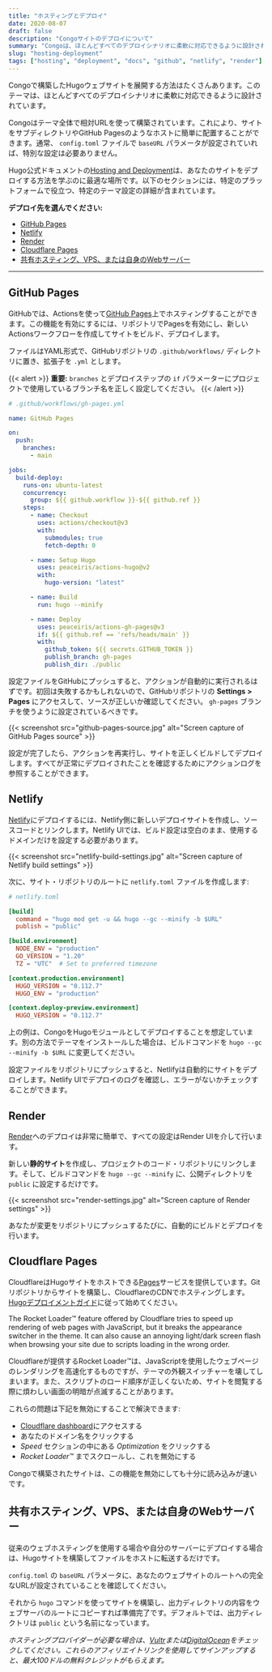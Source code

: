 ```yaml
---
title: "ホスティングとデプロイ"
date: 2020-08-07
draft: false
description: "Congoサイトのデプロイについて"
summary: "Congoは、ほとんどすべてのデプロイシナリオに柔軟に対応できるように設計されています。プロジェクトを一般的なホスティングプラットフォームにデプロイする方法については、こちらをご覧ください。"
slug: "hosting-deployment"
tags: ["hosting", "deployment", "docs", "github", "netlify", "render"]
---
```


Congoで構築したHugoウェブサイトを展開する方法はたくさんあります。このテーマは、ほとんどすべてのデプロイシナリオに柔軟に対応できるように設計されています。

Congoはテーマ全体で相対URLを使って構築されています。これにより、サイトをサブディレクトリやGitHub Pagesのようなホストに簡単に配置することができます。通常、 `config.toml` ファイルで `baseURL` パラメータが設定されていれば、特別な設定は必要ありません。

Hugo公式ドキュメントの[Hosting and Deployment](https://gohugo.io/hosting-and-deployment/)は、あなたのサイトをデプロイする方法を学ぶのに最適な場所です。以下のセクションには、特定のプラットフォームで役立つ、特定のテーマ設定の詳細が含まれています。

**デプロイ先を選んでください:**

- [GitHub Pages](#github-pages)
- [Netlify](#netlify)
- [Render](#render)
- [Cloudflare Pages](#cloudflare-pages)
- [共有ホスティング、VPS、または自身のWebサーバー](#共有ホスティングvpsまたは自身のwebサーバー)

---

## GitHub Pages

GitHubでは、Actionsを使って[GitHub Pages](https://docs.github.com/en/pages/getting-started-with-github-pages/about-github-pages)上でホスティングすることができます。この機能を有効にするには、リポジトリでPagesを有効にし、新しいActionsワークフローを作成してサイトをビルド、デプロイします。

ファイルはYAML形式で、GitHubリポジトリの `.github/workflows/` ディレクトリに置き、拡張子を `.yml` とします。

{{< alert >}}
**重要:** `branches` とデプロイステップの `if` パラメーターにプロジェクトで使用しているブランチ名を正しく設定してください。
{{< /alert >}}

```yaml
# .github/workflows/gh-pages.yml

name: GitHub Pages

on:
  push:
    branches:
      - main

jobs:
  build-deploy:
    runs-on: ubuntu-latest
    concurrency:
      group: ${{ github.workflow }}-${{ github.ref }}
    steps:
      - name: Checkout
        uses: actions/checkout@v3
        with:
          submodules: true
          fetch-depth: 0

      - name: Setup Hugo
        uses: peaceiris/actions-hugo@v2
        with:
          hugo-version: "latest"

      - name: Build
        run: hugo --minify

      - name: Deploy
        uses: peaceiris/actions-gh-pages@v3
        if: ${{ github.ref == 'refs/heads/main' }}
        with:
          github_token: ${{ secrets.GITHUB_TOKEN }}
          publish_branch: gh-pages
          publish_dir: ./public
```

設定ファイルをGitHubにプッシュすると、アクションが自動的に実行されるはずです。初回は失敗するかもしれないので、GitHubリポジトリの **Settings > Pages** にアクセスして、ソースが正しいか確認してください。 `gh-pages` ブランチを使うように設定されているべきです。

{{< screenshot src="github-pages-source.jpg" alt="Screen capture of GitHub Pages source" >}}

設定が完了したら、アクションを再実行し、サイトを正しくビルドしてデプロイします。すべてが正常にデプロイされたことを確認するためにアクションログを参照することができます。

## Netlify

[Netlify](https://www.netlify.com)にデプロイするには、Netlify側に新しいデプロイサイトを作成し、ソースコードとリンクします。Netlify UIでは、ビルド設定は空白のまま、使用するドメインだけを設定する必要があります。

{{< screenshot src="netlify-build-settings.jpg" alt="Screen capture of Netlify build settings" >}}

次に、サイト・リポジトリのルートに `netlify.toml` ファイルを作成します:

```toml
# netlify.toml

[build]
  command = "hugo mod get -u && hugo --gc --minify -b $URL"
  publish = "public"

[build.environment]
  NODE_ENV = "production"
  GO_VERSION = "1.20"
  TZ = "UTC"  # Set to preferred timezone

[context.production.environment]
  HUGO_VERSION = "0.112.7"
  HUGO_ENV = "production"

[context.deploy-preview.environment]
  HUGO_VERSION = "0.112.7"
```

上の例は、CongoをHugoモジュールとしてデプロイすることを想定しています。別の方法でテーマをインストールした場合は、ビルドコマンドを `hugo --gc --minify -b $URL` に変更してください。

設定ファイルをリポジトリにプッシュすると、Netlifyは自動的にサイトをデプロイします。Netlify UIでデプロイのログを確認し、エラーがないかチェックすることができます。

## Render

[Render](https://render.com)へのデプロイは非常に簡単で、すべての設定はRender UIを介して行います。

新しい**静的サイト**を作成し、プロジェクトのコード・リポジトリにリンクします。そして、ビルドコマンドを `hugo --gc --minify` に、公開ディレクトリを `public` に設定するだけです。

{{< screenshot src="render-settings.jpg" alt="Screen capture of Render settings" >}}

あなたが変更をリポジトリにプッシュするたびに、自動的にビルドとデプロイを行います。

## Cloudflare Pages

CloudflareはHugoサイトをホストできる[Pages](https://pages.cloudflare.com/)サービスを提供しています。Gitリポジトリからサイトを構築し、CloudflareのCDNでホスティングします。[Hugoデプロイメントガイド](https://developers.cloudflare.com/pages/framework-guides/deploy-a-hugo-site)に従って始めてください。

The Rocket Loader™ feature offered by Cloudflare tries to speed up rendering of web pages with JavaScript, but it breaks the appearance switcher in the theme. It can also cause an annoying light/dark screen flash when browsing your site due to scripts loading in the wrong order.

Cloudflareが提供するRocket Loader™は、JavaScriptを使用したウェブページのレンダリングを高速化するものですが、テーマの外観スイッチャーを壊してしまいます。また、スクリプトのロード順序が正しくないため、サイトを閲覧する際に煩わしい画面の明暗が点滅することがあります。

これらの問題は下記を無効にすることで解決できます:

- [Cloudflare dashboard](https://dash.cloudflare.com)にアクセスする
- あなたのドメイン名をクリックする
- _Speed_ セクションの中にある _Optimization_ をクリックする
- _Rocket Loader™_ までスクロールし、これを無効にする

Congoで構築されたサイトは、この機能を無効にしても十分に読み込みが速いです。

## 共有ホスティング、VPS、または自身のWebサーバー

従来のウェブホスティングを使用する場合や自分のサーバーにデプロイする場合は、Hugoサイトを構築してファイルをホストに転送するだけです。

`config.toml` の `baseURL` パラメータに、あなたのウェブサイトのルートへの完全なURLが設定されていることを確認してください。

それから `hugo` コマンドを使ってサイトを構築し、出力ディレクトリの内容をウェブサーバのルートにコピーすれば準備完了です。デフォルトでは、出力ディレクトリは `public` という名前になっています。

_ホスティングプロバイダーが必要な場合は、[Vultr](https://www.vultr.com/?ref=8957394-8H)または[DigitalOcean](https://m.do.co/c/36841235e565)をチェックしてください。これらのアフィリエイトリンクを使用してサインアップすると、最大100ドルの無料クレジットがもらえます。_
